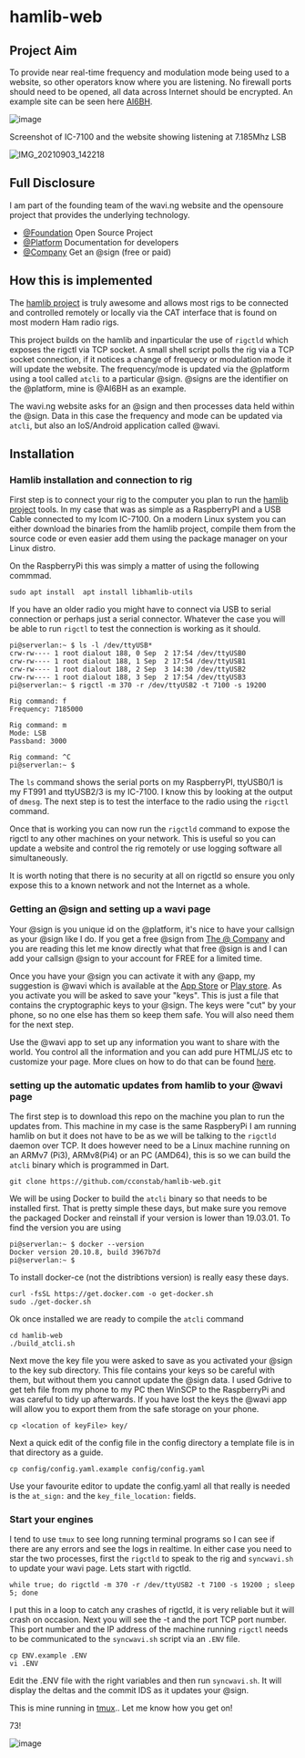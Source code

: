 # hamlib-web
 
 ## Project Aim

 To provide near real-time frequency and modulation mode being used to a website, so other operators know where you are listening.
  No firewall ports should need to be opened, all data across Internet should be encrypted.
  An example site can be seen here [AI6BH](https://wavi.ng/@AI6BH).
 
![image](https://user-images.githubusercontent.com/6131216/132065570-339a274c-f3a3-4721-a197-1216d865626d.png)

Screenshot of IC-7100 and the website showing listening at 7.185Mhz LSB

![IMG_20210903_142218](https://user-images.githubusercontent.com/6131216/132066553-28544268-82c9-4ed9-ac91-151c71cc1070.jpg)

## Full Disclosure
I am part of the founding team of the wavi.ng website and the opensoure project that provides the underlying technology.
- [@Foundation](https://github.com/atsign-foundation) Open Source Project
- [@Platform](https://atsign.dev) Documentation for developers
- [@Company](https://atsign.com) Get an @sign (free or paid)

  
## How this is implemented
 The [hamlib project](https://github.com/Hamlib/Hamlib) is truly awesome and allows most rigs to be connected and controlled remotely or locally via the CAT interface that is found on most modern Ham radio rigs.

 This project builds on the hamlib and inparticular the use of `rigctld` which exposes the rigctl via TCP socket.
 A small shell script polls the rig via a TCP socket connection, if it notices a change of frequecy or modulation mode it will update the website.
 The frequency/mode is updated via the @platform using a tool called `atcli` to a particular @sign. @signs are the identifier on the @platform, mine is @AI6BH as an example.

 The wavi.ng website asks for an @sign and then processes data held within the @sign. Data in this case the frequency and mode can be updated via `atcli`, but also an IoS/Android application called @wavi.

 ## Installation
### Hamlib installation and connection to rig
 First step is to connect your rig to the computer you plan to run the [hamlib project](https://github.com/Hamlib/Hamlib) tools. In my case that was as simple as a RaspberryPI and a USB Cable connected to my Icom IC-7100.
 On a modern Linux system you can either download the binaries from the hamlib project, compile them from the source code or even easier add them using the package manager on your Linux distro.
 
 On the RaspberryPi this was simply a matter of using the following commmad.
 ```
 sudo apt install  apt install libhamlib-utils
 ```

 If you have an older radio you might have to connect via USB to serial connection or perhaps just a serial connector. Whatever the case you will be able to run `rigctl` to test the connection is working as it should.

```
pi@serverlan:~ $ ls -l /dev/ttyUSB*
crw-rw---- 1 root dialout 188, 0 Sep  2 17:54 /dev/ttyUSB0
crw-rw---- 1 root dialout 188, 1 Sep  2 17:54 /dev/ttyUSB1
crw-rw---- 1 root dialout 188, 2 Sep  3 14:30 /dev/ttyUSB2
crw-rw---- 1 root dialout 188, 3 Sep  2 17:54 /dev/ttyUSB3
pi@serverlan:~ $ rigctl -m 370 -r /dev/ttyUSB2 -t 7100 -s 19200

Rig command: f
Frequency: 7185000

Rig command: m
Mode: LSB
Passband: 3000

Rig command: ^C
pi@serverlan:~ $
```

The `ls` command shows the serial ports on my RaspberryPI, ttyUSB0/1 is my FT991 and ttyUSB2/3 is my IC-7100. I know this by looking at the output of `dmesg`. The next step is to test the interface to the radio using the `rigctl` command. 

Once that is working you can now run the `rigctld` command to expose the rigctl to any other machines on your network. This is useful so you can update a website and control the rig remotely or use logging software all simultaneously. 

It is worth noting that there is no security at all on rigctld so ensure you only expose this to a known network and not the Internet as a whole.

### Getting an @sign and setting up a wavi page
Your @sign is you unique id on the @platform, it's nice to have your callsign as your @sign like I do. If you get a free @sign from [The @ Company](https://atsign.com) and you are reading this let me know directly what that free @sign is and I can add your callsign @sign to your account for FREE for a limited time.

Once you have your @sign you can activate it with any @app, my suggestion is @wavi which is available at the [App Store](https://apps.apple.com/us/app/persona/id1527182357) or [Play store](https://play.google.com/store/apps/details?id=com.atsign.at_settings). As you activate you will be asked to save your "keys". This is just a file that contains the cryptographic keys to your @sign. The keys were "cut" by your phone, so no one else has them so keep them safe. You will also need them for the next step.

Use the @wavi app to set up any information you want to share with the world. You control all the information and you can add pure HTML/JS etc to customize your page. More clues on how to do that can be found [here](https://wavi.ng/@wavi). 

### setting up the automatic updates from hamlib to your @wavi page
The first step is to download this repo on the machine you plan to run the updates from. This machine in my case is the same RaspberyPi I am running hamlib on but it does not have to be as we will be talking to the `rigctld` daemon over TCP. It does however need to be a Linux machine running on an ARMv7 (Pi3), ARMv8(Pi4) or an PC (AMD64), this is so we can build the `atcli` binary which is programmed in Dart. 
```
git clone https://github.com/cconstab/hamlib-web.git
```

We will be using Docker to build the `atcli` binary so that needs to be installed first. That is pretty simple these days, but make sure you remove the packaged Docker and reinstall if your version is lower than 19.03.01. To find the version you are using
 ```
pi@serverlan:~ $ docker --version
Docker version 20.10.8, build 3967b7d
pi@serverlan:~ $
 ```

To install docker-ce (not the distribtions version) is really easy these days.

```
curl -fsSL https://get.docker.com -o get-docker.sh
sudo ./get-docker.sh
```

Ok once installed we are ready to compile the `atcli` command

```
cd hamlib-web
./build_atcli.sh
```
 Next move the key file you were asked to save as you activated your @sign to the key sub directory. This file contains your keys so be careful with them, but without them you cannot update the @sign data. I used Gdrive to get teh file from my phone to my PC then WinSCP to the RaspberryPi and was careful to tidy up afterwards. If you have lost the keys the @wavi app will allow you to export them from the safe storage on your phone.

 ```
 cp <location of keyFile> key/
 ```

Next a quick edit of the config file in the config directory a template file is in that directory as a guide.

```
cp config/config.yaml.example config/config.yaml
```

Use your favourite editor to update the config.yaml all that really is needed is the `at_sign:` and the `key_file_location:` fields.

### Start your engines
I tend to use `tmux` to see long running terminal programs so I can see if there are any errors and see the logs in realtime. In either case you need to star the two processes, first the `rigctld` to speak to the rig and `syncwavi.sh` to update your wavi page.
Lets start with rigctld.

```
while true; do rigctld -m 370 -r /dev/ttyUSB2 -t 7100 -s 19200 ; sleep 5; done
```
I put this in a loop to catch any crashes of rigctld, it is very reliable but it will crash on occasion. Next you will see the -t and the port TCP port number. This port number and the IP address of the machine running `rigctl` needs to be communicated to the `syncwavi.sh` script via an `.ENV` file.

```
cp ENV.example .ENV
vi .ENV
```

Edit the .ENV file with the right variables and then run `syncwavi.sh`. It will display the deltas and the commit IDS as it updates your @sign. 

This is mine running in [tmux](https://github.com/tmux/tmux/wiki).. Let me know how you get on!

73!

![image](https://user-images.githubusercontent.com/6131216/132072575-f0a6e8b2-a0d1-4046-9fd7-739d43b01ace.png)

